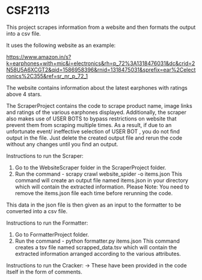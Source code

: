 # CSF2113

This project scrapes information from a website and then formats the output into a csv file. 

It uses the following website as an example:

https://www.amazon.in/s?k=earphones+with+mic&i=electronics&rh=p_72%3A1318476031&dc&crid=2N58U5A6XCGT2&qid=1586958396&rnid=1318475031&sprefix=ear%2Celectronics%2C355&ref=sr_nr_p_72_1

The website contains information about the latest earphones with ratings above 4 stars.

The ScraperProject contains the code to scrape product name, image links and ratings of the various earphones displayed.
Additionally, the scraper also makes use of USER BOTS to bypass restrictions on website that prevent them from scraping multiple times. As a result, if due to an unfortunate event/ ineffective selection of USER BOT , you do not find output in the file. Just delete the created output file and rerun the code without any changes until you find an output. 

Instructions to run the Scraper:

1. Go to the WebsiteScraper folder in the ScraperProject folder.
2. Run the command - scrapy crawl website_spider -o items.json
This command will create an output file named items.json in your directory which will contain the extracted information. 
Please Note: You need to remove the items.json file each time before rerunning the code.

This data in the json file is then given as an input to the formatter to be converted into a csv file.

Instructions to run the Formatter:

1. Go to FormatterProject folder.
2. Run the command - python formatter.py items.json 
This command creates a tsv file named scrapped_data.tsv which will contain the extracted information arranged according to the various attributes.

Instructions to run the Cracker:
-> These have been provided in the code itself in the form of comments.

